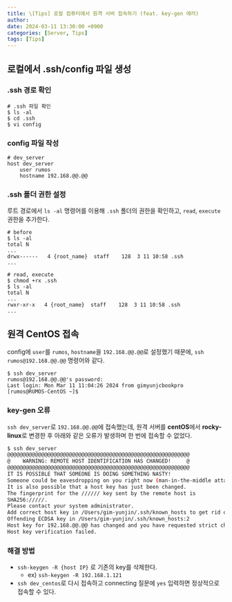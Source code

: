 ```yaml
---
title: \[Tips] 로컬 컴퓨터에서 원격 서버 접속하기 (feat. key-gen 에러)
author: 
date: 2024-03-11 13:30:00 +0900
categories: [Server, Tips]
tags: [Tips]
---
```


## **로컬에서 .ssh/config 파일 생성**

### **.ssh 경로 확인**

```shell
# .ssh 파일 확인
$ ls -al
$ cd .ssh
$ vi config
```

### **config 파일 작성**

```shell
# dev_server
host dev_server
	user rumos
	hostname 192.168.@@.@@
```

### **.ssh 폴더 권한 설정**

루트 경로에서 `ls -al` 명령어를 이용해 `.ssh` 폴더의 권한을 확인하고, `read`, `execute` 권한을 추가한다.
```shell
# before
$ ls -al
total N
...
drwx------   4 {root_name}  staff    128  3 11 10:58 .ssh
...

# read, execute
$ chmod +rx .ssh
$ ls -al
total N
...
rwxr-xr-x   4 {root_name}  staff    128  3 11 10:58 .ssh
...
```

## **원격 CentOS 접속**

config에 `user`를 `rumos`, `hostname`을 `192.168.@@.@@`로 설정했기 때문에, `ssh rumos@192.168.@@.@@` 명령어와 같다.
```shell
$ ssh dev_server
rumos@192.168.@@.@@'s password: 
Last login: Mon Mar 11 11:04:26 2024 from gimyunjcbookpro
[rumos@RUMOS-CentOS ~]$ 
```


### **key-gen 오류**

`ssh dev_server`로 `192.168.@@.@@`에 접속했는데, 원격 서버를 **centOS**에서 **rocky-linux**로 변경한 후 아래와 같은 오류가 발생하며 한 번에 접속할 수 없었다.

```bash
$ ssh dev_server
@@@@@@@@@@@@@@@@@@@@@@@@@@@@@@@@@@@@@@@@@@@@@@@@@@@@@@@@@@@
@    WARNING: REMOTE HOST IDENTIFICATION HAS CHANGED!     @
@@@@@@@@@@@@@@@@@@@@@@@@@@@@@@@@@@@@@@@@@@@@@@@@@@@@@@@@@@@
IT IS POSSIBLE THAT SOMEONE IS DOING SOMETHING NASTY!
Someone could be eavesdropping on you right now (man-in-the-middle attack)!
It is also possible that a host key has just been changed.
The fingerprint for the ////// key sent by the remote host is
SHA256://///.
Please contact your system administrator.
Add correct host key in /Users/gim-yunjin/.ssh/known_hosts to get rid of this message.
Offending ECDSA key in /Users/gim-yunjin/.ssh/known_hosts:2
Host key for 192.168.@@.@@ has changed and you have requested strict checking.
Host key verification failed.
```

### **해결 방법**

- `ssh-keygen -R {host IP}` 로 기존의 key를 삭제한다.
    - ex) `ssh-keygen -R 192.168.1.121`
- `ssh dev_centos`로 다시 접속하고 connecting 질문에 `yes` 입력하면 정상적으로 접속할 수 있다.

<script src="https://utteranc.es/client.js"
        repo="RumosZin/rumoszin.github.io"
        issue-term="pathname"
        theme="github-light"
        crossorigin="anonymous"
        async>
</script>